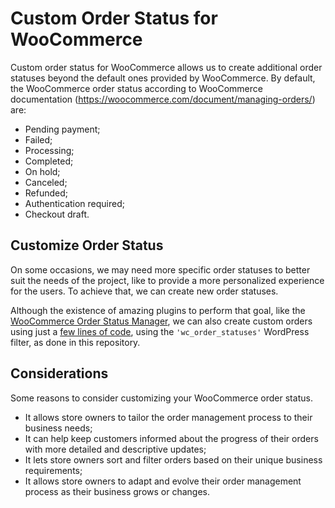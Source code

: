 # Custom Order Status for WooCommerce

Custom order status for WooCommerce allows us to create additional order statuses beyond the default ones provided by WooCommerce. By default, the WooCommerce order status according to WooCommerce documentation (https://woocommerce.com/document/managing-orders/) are:

- Pending payment;
- Failed;
- Processing;
- Completed;
- On hold;
- Canceled;
- Refunded;
- Authentication required;
- Checkout draft.

## Customize Order Status

On some occasions, we may need more specific order statuses to better suit the needs of the project, like to provide a more personalized experience for the users. To achieve that, we can create new order statuses.

Although the existence of amazing plugins to perform that goal, like the [WooCommerce Order Status Manager](https://woocommerce.com/pt-br/products/woocommerce-order-status-manager/), we can also create custom orders using just a [few lines of code](https://github.com/sarahcssiqueira/plugin-custom-order-status/blob/master/class-custom-orders-status.php), using the `'wc_order_statuses'` WordPress filter, as done in this repository.

## Considerations

Some reasons to consider customizing your WooCommerce order status.

- It allows store owners to tailor the order management process to their business needs;
- It can help keep customers informed about the progress of their orders with more detailed and descriptive updates;
- It lets store owners sort and filter orders based on their unique business requirements;
- It allows store owners to adapt and evolve their order management process as their business grows or changes.

